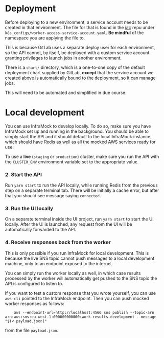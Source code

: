 Deployment
==========

Before deploying to a new environment, a service account needs to be created in that environment.
The file for that is found in the [iac](https://gitlab.com/biomage/iac/-/blob/master/k8s_configs/worker-access-service-account.yaml) repu under `k8s_configs/worker-access-service-account.yaml`. **Be mindful** of the namespace you are applying the file to.

This is because GitLab uses a separate deploy user for each environment, so the API cannot, by itself, be deployed with a custom service account granting privileges to launch jobs in another environment.

There is a `chart/` directory, which is a one-to-one copy of the default deployment chart supplied by GitLab, **except** that the service account we created above is automatically bound to the deployment, so it can manage jobs.

This will need to be automated and simplified in due course.

Local development
=================

You can use InfraMock to develop locally. To do so, make sure you have InfraMock set up and running
in the background. You should be able to simply start the API and it should default to the local InfraMock
instance, which should have Redis as well as all the mocked AWS services ready for use.

To use a **live** (`staging` or `production`) cluster, make sure you run the API with the `CLUSTER_ENV` environment
variable set to the appropriate value.

### 2. Start the API
Run `yarn start` to run the API locally, while running Redis from the previous step on a separate terminal tab.
There will be initially a cache error, but after that you should see message saying `connected`.

### 3. Run the UI locally
On a separate terminal inside the UI project, run `yarn start` to start the UI locally. After the UI is launched,
any request from the UI will be automatically forwarded to the API.

### 4. Receive responses back from the worker
This is only possible if you run InfraMock for local development. This is because the live SNS topic cannot push
messages to a local development machine, only to an endpoint exposed to the internet.

You can simply run the worker locally as well, in which case results processed by the worker will automatically get
pushed to the SNS topic the API is configured to listen to.

If you want to test a custom response that you wrote yourself, you can use `aws-cli` pointed to the InfraMock endpoint.
Then you can push mocked worker responses as follows:

        aws --endpoint-url=http://localhost:4566 sns publish --topic-arn arn:aws:sns:eu-west-1:000000000000:work-results-development --message "$(< payload.json)"

from the file `payload.json`.